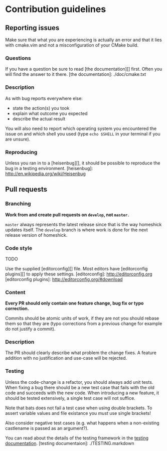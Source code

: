# Contribution guidelines #

## Reporting issues ##
Make sure that what you are experiencing is actually an error and that it lies
with cmake.vim and not a misconfiguration of your CMake build.

### Questions ###
If you have a question be sure to read [the documentation][] first.
Often you will find the answer to it there.
[the documentation]: ./doc/cmake.txt

### Description ###
As with bug reports everywhere else:

* state the action(s) you took
* explain what outcome you expected
* describe the actual result

You will also need to report which operating system you encountered the issue on
and which shell you used (type `echo $SHELL` in your terminal if you are unsure).

### Reproducing ###
Unless you ran in to a [heisenbug][], it should be possible to reproduce the
bug in a testing environment. 
[heisenbug]: http://en.wikipedia.org/wiki/Heisenbug

## Pull requests ##

### Branching
**Work from and create pull requests on `develop`, not `master`.**

`master` always represents the latest release since that is the way homeshick
updates itself. The `develop` branch is where work is done for the next
release version of homeshick.

### Code style ###
TODO

Use the supplied [editorconfig][] file. Most editors have [editorconfig
plugins][] to apply these settings.
[editorconfig]:         http://editorconfig.org
[editorconfig plugins]: http://editorconfig.org/#download

### Content ###
**Every PR should only contain one feature change, bug fix or typo correction.**

Commits should be atomic units of work, if they are not you should rebase them
so that they are (typo corrections from a previous change for example do not
justify a commit).

### Description ###
The PR should clearly describe what problem the change fixes.
A feature addition with no justification and use-case will be rejected.

### Testing ###
Unless the code-change is a refactor, you should always add unit tests.  When
fixing a bug there should be a new test case that fails with the old code and
succeeds with the new code. When introducing a new feature, it should be
tested extensively, a single test case will not suffice.

Note that bats does not fail a test case when using double brackets.
To assert variable values and file existance you *must* use single brackets!

Also consider negative test cases (e.g. what happens when a non-existing
castlename is passed as an argument?).

You can read about the details of the testing framework
in the [testing documentation]().
[testing documentaion]: ./TESTING.markdown

